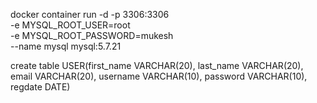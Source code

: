 docker container run -d -p 3306:3306  \
-e MYSQL_ROOT_USER=root \
-e MYSQL_ROOT_PASSWORD=mukesh \
--name mysql mysql:5.7.21


create table USER(first_name VARCHAR(20), last_name VARCHAR(20), email VARCHAR(20), username VARCHAR(10), password VARCHAR(10), regdate DATE)
